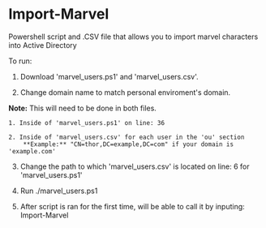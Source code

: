 # Import-Marvel
Powershell script and .CSV file that allows you to import marvel characters into Active Directory


To run:
1. Download 'marvel_users.ps1' and 'marvel_users.csv'.

2. Change domain name to match personal enviroment's domain.
 
**Note:** This will need to be done in both files. 	

	1. Inside of 'marvel_users.ps1' on line: 36
	
	2. Inside of 'marvel_users.csv' for each user in the 'ou' section
		**Example:** "CN=thor,DC=example,DC=com" if your domain is 'example.com'
		
3. Change the path to which 'marvel_users.csv' is located on line: 6 for 'marvel_users.ps1'

4. Run ./marvel_users.ps1 

5. After script is ran for the first time, will be able to call it by inputing: Import-Marvel

